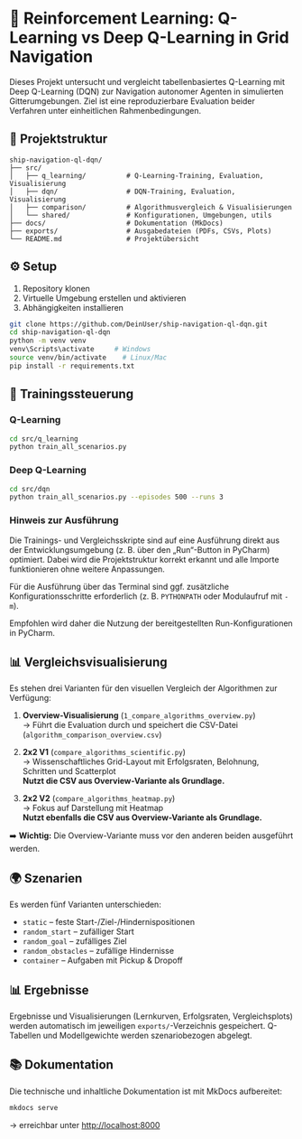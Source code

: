 # 🚢 Reinforcement Learning: Q-Learning vs Deep Q-Learning in Grid Navigation

Dieses Projekt untersucht und vergleicht tabellenbasiertes Q-Learning mit Deep Q-Learning (DQN) zur Navigation autonomer Agenten in simulierten Gitterumgebungen. Ziel ist eine reproduzierbare Evaluation beider Verfahren unter einheitlichen Rahmenbedingungen.

## 📁 Projektstruktur

```
ship-navigation-ql-dqn/
├── src/
│   ├── q_learning/          # Q-Learning-Training, Evaluation, Visualisierung
│   ├── dqn/                 # DQN-Training, Evaluation, Visualisierung
│   ├── comparison/          # Algorithmusvergleich & Visualisierungen
│   └── shared/              # Konfigurationen, Umgebungen, utils
├── docs/                    # Dokumentation (MkDocs)
├── exports/                 # Ausgabedateien (PDFs, CSVs, Plots)
└── README.md                # Projektübersicht
```

## ⚙️ Setup

1. Repository klonen  
2. Virtuelle Umgebung erstellen und aktivieren  
3. Abhängigkeiten installieren

```bash
git clone https://github.com/DeinUser/ship-navigation-ql-dqn.git
cd ship-navigation-ql-dqn
python -m venv venv
venv\Scripts\activate     # Windows
source venv/bin/activate    # Linux/Mac
pip install -r requirements.txt
```

## 🧠 Trainingssteuerung

### Q-Learning

```bash
cd src/q_learning
python train_all_scenarios.py
```

### Deep Q-Learning

```bash
cd src/dqn
python train_all_scenarios.py --episodes 500 --runs 3
```
### Hinweis zur Ausführung

Die Trainings- und Vergleichsskripte sind auf eine Ausführung direkt aus der Entwicklungsumgebung (z. B. über den „Run“-Button in PyCharm) optimiert. Dabei wird die Projektstruktur korrekt erkannt und alle Importe funktionieren ohne weitere Anpassungen.

Für die Ausführung über das Terminal sind ggf. zusätzliche Konfigurationsschritte erforderlich (z. B. `PYTHONPATH` oder Modulaufruf mit `-m`).

Empfohlen wird daher die Nutzung der bereitgestellten Run-Konfigurationen in PyCharm.


## 📊 Vergleichsvisualisierung

Es stehen drei Varianten für den visuellen Vergleich der Algorithmen zur Verfügung:

1. **Overview-Visualisierung** (`1_compare_algorithms_overview.py`)  
   → Führt die Evaluation durch und speichert die CSV-Datei (`algorithm_comparison_overview.csv`)

2. **2x2 V1** (`compare_algorithms_scientific.py`)  
   → Wissenschaftliches Grid-Layout mit Erfolgsraten, Belohnung, Schritten und Scatterplot  
   **Nutzt die CSV aus Overview-Variante als Grundlage.**

3. **2x2 V2** (`compare_algorithms_heatmap.py`)  
   → Fokus auf Darstellung mit Heatmap  
   **Nutzt ebenfalls die CSV aus Overview-Variante als Grundlage.**

➡️ **Wichtig:** Die Overview-Variante muss vor den anderen beiden ausgeführt werden.



## 🌍 Szenarien

Es werden fünf Varianten unterschieden:
- `static` – feste Start-/Ziel-/Hindernispositionen
- `random_start` – zufälliger Start
- `random_goal` – zufälliges Ziel
- `random_obstacles` – zufällige Hindernisse
- `container` – Aufgaben mit Pickup & Dropoff

## 📊 Ergebnisse

Ergebnisse und Visualisierungen (Lernkurven, Erfolgsraten, Vergleichsplots) werden automatisch im jeweiligen `exports/`-Verzeichnis gespeichert. Q-Tabellen und Modellgewichte werden szenariobezogen abgelegt.

## 📚 Dokumentation

Die technische und inhaltliche Dokumentation ist mit MkDocs aufbereitet:

```bash
mkdocs serve
```

→ erreichbar unter [http://localhost:8000](http://localhost:8000)

